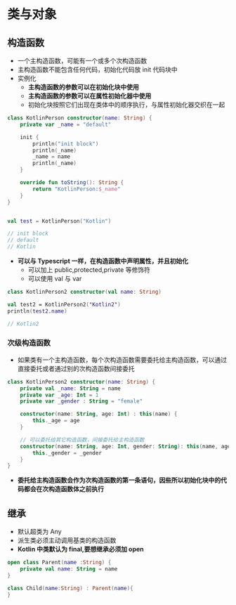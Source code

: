 # 类与对象

## 构造函数

-   一个主构造函数，可能有一个或多个次构造函数
-   主构造函数不能包含任何代码，初始化代码放 init 代码块中
-   实例化
    -   **主构造函数的参数可以在初始化块中使用**
    -   **主构造函数的参数可以在属性初始化器中使用**
    -   初始化块按照它们出现在类体中的顺序执行，与属性初始化器交织在一起

```kotlin
class KotlinPerson constructor(name: String) {
    private var _name = "default"

    init {
        println("init block")
        println(_name)
        _name = name
        println(_name)
    }

    override fun toString(): String {
        return "KotlinPerson:$_name"
    }
}


val test = KotlinPerson("Kotlin")

// init block
// default
// Kotlin
```

-   **可以与 Typescript 一样，在构造函数中声明属性，并且初始化**
    -   可以加上 public,protected,private 等修饰符
    -   可以使用 val 与 var

```kotlin
class KotlinPerson2 constructor(val name: String)

val test2 = KotlinPerson2("Kotlin2")
println(test2.name)

// Kotlin2
```

### 次级构造函数

-   如果类有一个主构造函数，每个次构造函数需要委托给主构造函数，可以通过直接委托或者通过别的次构造函数间接委托

```kotlin
class KotlinPerson2 constructor(name: String) {
    private val _name: String = name
    private var _age: Int = 1
    private var _gender : String = "female"

    constructor(name: String, age: Int) : this(name) {
        this._age = age
    }

    // 可以委托给其它构造函数，间接委托给主构造函数
    constructor(name: String, age: Int, gender: String): this(name, age) {
        this._gender = _gender
    }
}
```

-   **委托给主构造函数会作为次构造函数的第一条语句，因些所以初始化块中的代码都会在次构造函数体之前执行**

## 继承

-   默认超类为 Any
-   派生类必须主动调用基类的构造函数
-   **Kotlin 中类默认为 final,要想继承必须加 open**

```kotlin
open class Parent(name :String) {
    private val name: String = name
}

class Child(name:String) : Parent(name){
}
```
